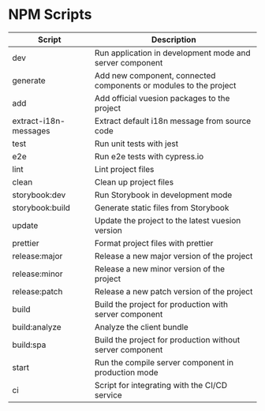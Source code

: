# NPM Scripts

| Script                | Description                                                       |
| --------------------- | ----------------------------------------------------------------- |
| dev                   | Run application in development mode and server component          |
| generate              | Add new component, connected components or modules to the project |
| add                   | Add official vuesion packages to the project                      |
| extract-i18n-messages | Extract default i18n message from source code                     |
| test                  | Run unit tests with jest                                          |
| e2e                   | Run e2e tests with cypress.io                                     |
| lint                  | Lint project files                                                |
| clean                 | Clean up project files                                            |
| storybook:dev         | Run Storybook in development mode                                 |
| storybook:build       | Generate static files from Storybook                              |
| update                | Update the project to the latest vuesion version                  |
| prettier              | Format project files with prettier                                |
| release:major         | Release a new major version of the project                        |
| release:minor         | Release a new minor version of the project                        |
| release:patch         | Release a new patch version of the project                        |
| build                 | Build the project for production with server component            |
| build:analyze         | Analyze the client bundle                                         |
| build:spa             | Build the project for production without server component         |
| start                 | Run the compile server component in production mode               |
| ci                    | Script for integrating with the CI/CD service                     |
